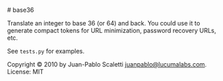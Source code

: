 # base36

Translate an integer to base 36 (or 64) and back. You could use it to generate compact tokens for URL minimization, password recovery URLs, etc.

See `tests.py` for examples.

Copyright © 2010 by Juan-Pablo Scaletti <juanpablo@lucumalabs.com>.
License: MIT

